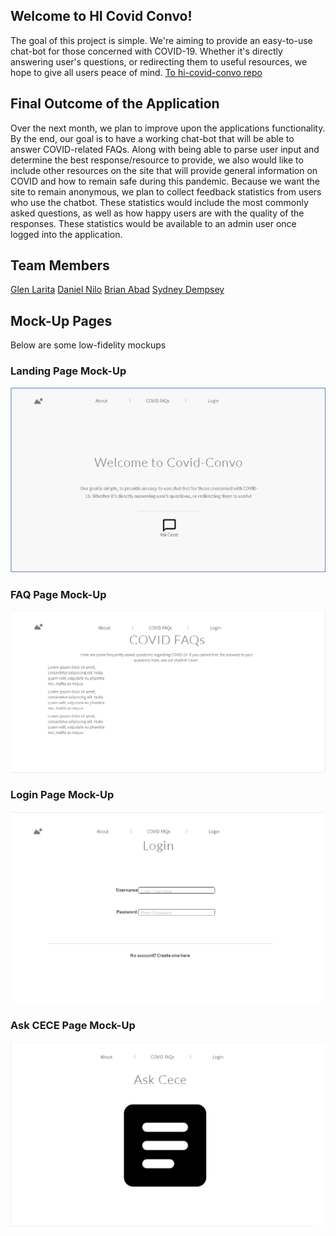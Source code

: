 ## Welcome to HI Covid Convo!
The goal of this project is simple. We're aiming to provide an easy-to-use chat-bot for those concerned with COVID-19. Whether it's directly answering user's questions, or redirecting them to useful resources, we hope to give all users peace of mind.
[To hi-covid-convo repo](https://github.com/hi-covid-convo/hi-covid-convo)


## Final Outcome of the Application
Over the next month, we plan to improve upon the applications functionality. By the end, our goal is to have a working chat-bot that will be able to answer COVID-related FAQs. Along with being able to parse user input and determine the best response/resource to provide, we also would like to include other resources on the site that will provide general information on COVID and how to remain safe during this pandemic. Because we want the site to remain anonymous, we plan to collect feedback statistics from users who use the chatbot. These statistics would include the most commonly asked questions, as well as how happy users are with the quality of the responses. These statistics would be available to an admin user once logged into the application.

## Team Members
[Glen Larita](https://glarita.github.io/)
[Daniel Nilo](https://duhkneelow.github.io/)
[Brian Abad](https://ba-bbage.github.io/)
[Sydney Dempsey](https://sydempsey.github.io/)

## Mock-Up Pages
Below are some low-fidelity mockups

### Landing Page Mock-Up

<img src="./images/landing.PNG">

### FAQ Page Mock-Up

<img src = "./images/FAQ.PNG">

### Login Page Mock-Up

<img src = "./images/login.PNG">

### Ask CECE Page Mock-Up

<img src = "./images/askcece.PNG">




